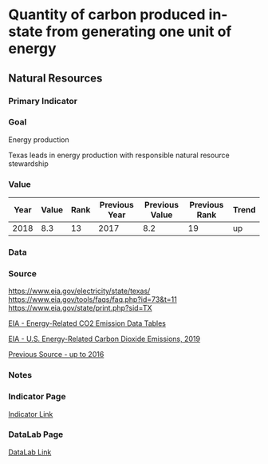 # Quantity of carbon produced in-state from generating one unit of energy

## Natural Resources

### Primary Indicator

### Goal

Energy production

Texas leads in energy production with responsible natural resource stewardship

### Value

| Year      |  Value      | Rank        | Previous Year | Previous Value | Previous Rank | Trend | 
| ----------- | ----------- | ----------- | ----------- | ----------- | ----------- | -----------|
|   2018       | 8.3       |  13         |      2017   |   8.2      |      19    |    up       | 

### Data



### Source

https://www.eia.gov/electricity/state/texas/
https://www.eia.gov/tools/faqs/faq.php?id=73&t=11
https://www.eia.gov/state/print.php?sid=TX


[EIA - Energy-Related CO2 Emission Data Tables](https://www.eia.gov/environment/emissions/state/)

[EIA - U.S. Energy-Related Carbon Dioxide Emissions, 2019](https://www.eia.gov/environment/emissions/carbon/)

[Previous Source - up to 2016](https://www.eia.gov/environment/emissions/state/analysis/)

### Notes


### Indicator Page

[Indicator Link](https://indicators.texas2036.org/indicator/83)

### DataLab Page

[DataLab Link](https://datalab.texas2036.org/jedlywg/estimates-of-annual-fossil-fuel-co2-emitted-for-each-state-in-the-u-s-a?accesskey=tvrggaf)
